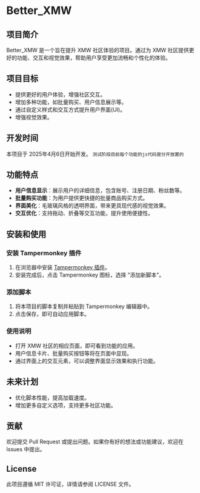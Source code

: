 # Better_XMW

## 项目简介
Better_XMW 是一个旨在提升 XMW 社区体验的项目。通过为 XMW 社区提供更好的功能、交互和视觉效果，帮助用户享受更加流畅和个性化的体验。

## 项目目标
- 提供更好的用户体验，增强社区交互。
- 增加多种功能，如批量购买、用户信息展示等。
- 通过自定义样式和交互方式提升用户界面(UI)。
- 增强视觉效果。
  
## 开发时间
本项目于 2025年4月6日开始开发。
`测试阶段目前每个功能的js代码是分开放置的`

## 功能特点
- **用户信息显示**：展示用户的详细信息，包含账号、注册日期、粉丝数等。
- **批量购买功能**：为用户提供更快捷的批量商品购买方式。
- **界面美化**：毛玻璃风格的透明界面，带来更具现代感的视觉效果。
- **交互优化**：支持拖动、折叠等交互功能，提升使用便捷性。

## 安装和使用

### 安装 Tampermonkey 插件
1. 在浏览器中安装 [Tampermonkey 插件](https://www.tampermonkey.net/)。
2. 安装完成后，点击 Tampermonkey 图标，选择 "添加新脚本"。

### 添加脚本
1. 将本项目的脚本复制并粘贴到 Tampermonkey 编辑器中。
2. 点击保存，即可自动应用脚本。

### 使用说明
- 打开 XMW 社区的相应页面，即可看到功能的应用。
- 用户信息卡片、批量购买按钮等将在页面中显现。
- 通过界面上的交互元素，可以调整界面显示效果和执行功能。

## 未来计划
- 优化脚本性能，提高加载速度。
- 增加更多自定义选项，支持更多社区功能。

## 贡献
欢迎提交 Pull Request 或提出问题。如果你有好的想法或功能建议，欢迎在 Issues 中提出。

## License
此项目遵循 MIT 许可证，详情请参阅 LICENSE 文件。
